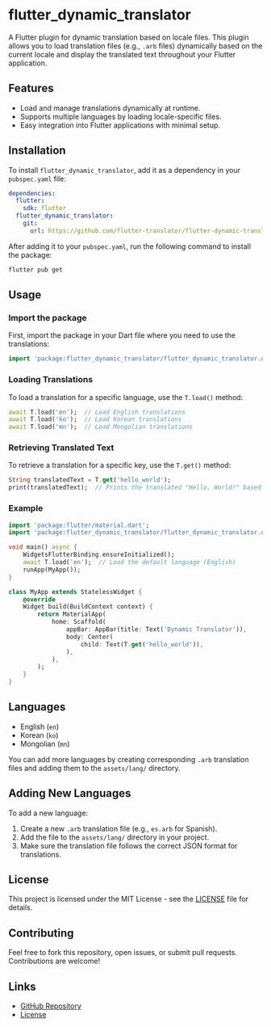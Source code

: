 # flutter_dynamic_translator

A Flutter plugin for dynamic translation based on locale files. This plugin allows you to load translation files (e.g., `.arb` files) dynamically based on the current locale and display the translated text throughout your Flutter application.

## Features

- Load and manage translations dynamically at runtime.
- Supports multiple languages by loading locale-specific files.
- Easy integration into Flutter applications with minimal setup.

## Installation

To install `flutter_dynamic_translator`, add it as a dependency in your `pubspec.yaml` file:

```yaml
dependencies:
  flutter:
    sdk: flutter
  flutter_dynamic_translator:
    git:
      url: https://github.com/flutter-translator/flutter-dynamic-translator.git
```

After adding it to your `pubspec.yaml`, run the following command to install the package:

```bash
flutter pub get
```

## Usage

### Import the package

First, import the package in your Dart file where you need to use the translations:

```dart
import 'package:flutter_dynamic_translator/flutter_dynamic_translator.dart';
```

### Loading Translations

To load a translation for a specific language, use the `T.load()` method:

```dart
await T.load('en');  // Load English translations
await T.load('ko');  // Load Korean translations
await T.load('mn');  // Load Mongolian translations
```

### Retrieving Translated Text

To retrieve a translation for a specific key, use the `T.get()` method:

```dart
String translatedText = T.get('hello_world');
print(translatedText);  // Prints the translated "Hello, World!" based on the loaded language
```

### Example

```dart
import 'package:flutter/material.dart';
import 'package:flutter_dynamic_translator/flutter_dynamic_translator.dart';

void main() async {
    WidgetsFlutterBinding.ensureInitialized();
    await T.load('en');  // Load the default language (English)
    runApp(MyApp());
}

class MyApp extends StatelessWidget {
    @override
    Widget build(BuildContext context) {
        return MaterialApp(
            home: Scaffold(
                appBar: AppBar(title: Text('Dynamic Translator')),
                body: Center(
                    child: Text(T.get('hello_world')),
                ),
            ),
        );
    }
}
```

## Languages

- English (`en`)
- Korean (`ko`)
- Mongolian (`mn`)

You can add more languages by creating corresponding `.arb` translation files and adding them to the `assets/lang/` directory.

## Adding New Languages

To add a new language:

1. Create a new `.arb` translation file (e.g., `es.arb` for Spanish).
2. Add the file to the `assets/lang/` directory in your project.
3. Make sure the translation file follows the correct JSON format for translations.

## License

This project is licensed under the MIT License - see the [LICENSE](LICENSE) file for details.

## Contributing

Feel free to fork this repository, open issues, or submit pull requests. Contributions are welcome!

## Links

- [GitHub Repository](https://github.com/flutter-translator/flutter-dynamic-translator)
- [License](LICENSE)
